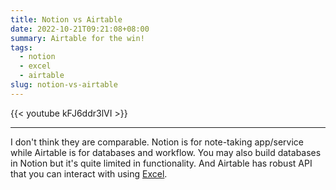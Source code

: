 ```yaml
---
title: Notion vs Airtable
date: 2022-10-21T09:21:08+08:00
summary: Airtable for the win!
tags:
  - notion
  - excel
  - airtable
slug: notion-vs-airtable
---
```


{{< youtube kFJ6ddr3lVI >}}
&nbsp;
***
I don't think they are comparable. Notion is for note-taking app/service while Airtable is for databases and workflow. You may also build databases in Notion but it's quite limited in functionality. And Airtable has robust API that you can interact with using [Excel](https://deuts.net/2022/03/how-to-use-excel-power-query-to-retrieve-data-from-airtable/).
